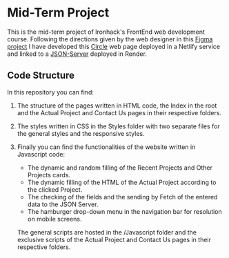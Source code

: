 # Mid-Term Project
This is the mid-term project of Ironhack's FrontEnd web development course. Following the directions given by the web designer in this [Figma project](https://www.figma.com/file/JvJ7ANaR5SjDZUs4KCm05S/mid-term-project?type=design&node-id=0-1&mode=design&t=MI93UhtaKEKq3DMB-0) I have developed this [Circle](https://main--circlemarc.netlify.app/) web page deployed in a Netlify service and linked to a [JSON-Server](https://ih-json-server-gh0h.onrender.com/) deployed in Render.
## Code Structure
In this repository you can find:
1. The structure of the pages written in HTML code, the Index in the root and the Actual Project and Contact Us pages in their respective folders.
2. The styles written in CSS in the Styles folder with two separate files for the general styles and the responsive styles.
3. Finally you can find the functionalities of the website written in Javascript code:
   - The dynamic and random filling of the Recent Projects and Other Projects cards.
   - The dynamic filling of the HTML of the Actual Project according to the clicked Project.
   - The checking of the fields and the sending by Fetch of the entered data to the JSON Server.
   - The hamburger drop-down menu in the navigation bar for resolution on mobile screens.

   The general scripts are hosted in the /Javascript folder and the exclusive scripts of the Actual Project and Contact Us pages in their respective folders.
